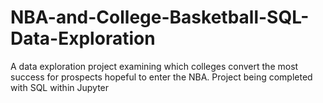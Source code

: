 # NBA-and-College-Basketball-SQL-Data-Exploration
A data exploration project examining which colleges convert the most success for prospects hopeful to enter the NBA. Project being completed with SQL within Jupyter
